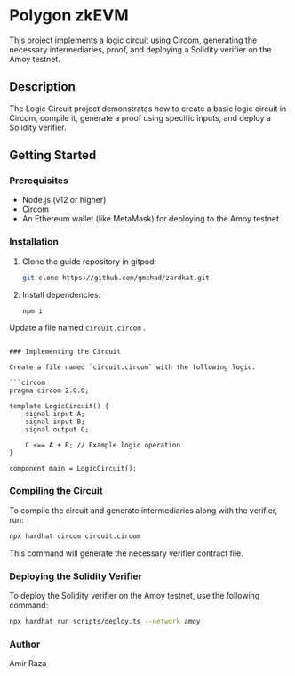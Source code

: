 # Polygon zkEVM

This project implements a logic circuit using Circom, generating the necessary intermediaries, proof, and deploying a Solidity verifier on the Amoy testnet.

## Description

The Logic Circuit project demonstrates how to create a basic logic circuit in Circom, compile it, generate a proof using specific inputs, and deploy a Solidity verifier.

## Getting Started

### Prerequisites

- Node.js (v12 or higher)
- Circom
- An Ethereum wallet (like MetaMask) for deploying to the Amoy testnet

### Installation

1. Clone the guide repository in gitpod:
   ```bash
   git clone https://github.com/gmchad/zardkat.git
   ```

2. Install dependencies:
   ```bash
   npm i
   ```

Update a file named `circuit.circom` .
```

### Implementing the Circuit

Create a file named `circuit.circom` with the following logic:

```circom
pragma circom 2.0.0;

template LogicCircuit() {
    signal input A;
    signal input B;
    signal output C;

    C <== A + B; // Example logic operation
}

component main = LogicCircuit();
```

### Compiling the Circuit

To compile the circuit and generate intermediaries along with the verifier, run:

```bash
npx hardhat circom circuit.circom
```

This command will generate the necessary verifier contract file.

### Deploying the Solidity Verifier

To deploy the Solidity verifier on the Amoy testnet, use the following command:

```bash
npx hardhat run scripts/deploy.ts --network amoy
```

### Author
Amir Raza
